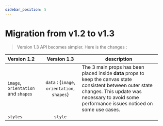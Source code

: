 ```yaml
---
sidebar_position: 5
---
```


# Migration from v1.2 to v1.3

> Version 1.3 API becomes simpler. Here is the changes :

| Version 1.2                         |                 Version 1.3                 | description                                                                                                                                                                                                   |
| :---------------------------------- | :-----------------------------------------: | ------------------------------------------------------------------------------------------------------------------------------------------------------------------------------------------------------------- |
| `image`, `orientation` and `shapes` | `data` : {`image`, `orientation`, `shapes`} | The 3 main props has been placed inside **data** props to keep the canvas state consistent between outer state changes. This update was necessary to avoid some performance issues noticed on some use cases. |
| `styles`                            |                   `style`                   |                                                                                                                                                                                                               |

